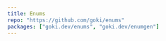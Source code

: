 ```yaml
---
title: Enums
repo: "https://github.com/goki/enums"
packages: ["goki.dev/enums", "goki.dev/enumgen"]
---
```

